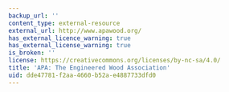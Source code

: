 ```yaml
---
backup_url: ''
content_type: external-resource
external_url: http://www.apawood.org/
has_external_licence_warning: true
has_external_license_warning: true
is_broken: ''
license: https://creativecommons.org/licenses/by-nc-sa/4.0/
title: 'APA: The Engineered Wood Association'
uid: dde47781-f2aa-4660-b52a-e4887733dfd0
---
```

